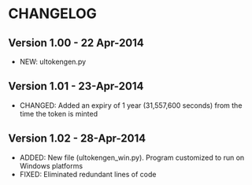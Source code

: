 # CHANGELOG

## Version 1.00 - 22 Apr-2014
* NEW: ultokengen.py

## Version 1.01 - 23-Apr-2014
* CHANGED: Added an expiry of 1 year (31,557,600 seconds) from the time the token is minted

## Version 1.02 - 28-Apr-2014
* ADDED: New file (ultokengen_win.py). Program customized to run on Windows platforms
* FIXED: Eliminated redundant lines of code
